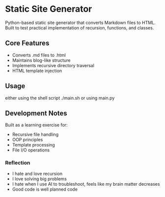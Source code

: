 # Static Site Generator

Python-based static site generator that converts Markdown files to HTML. Built to test practical implementation of recursion, functions, and classes.

## Core Features
- Converts .md files to .html
- Maintains blog-like structure
- Implements recursive directory traversal
- HTML template injection

## Usage
either using the shell script ./main.sh or using main.py

## Development Notes
Built as a learning exercise for:
- Recursive file handling
- OOP principles
- Template processing
- File I/O operations

### Reflection
- I hate and love recursion
- I love solving big problems
- I hate when I use AI to troubleshoot, feels like my brain matter decreases
- Good code is well planned code
